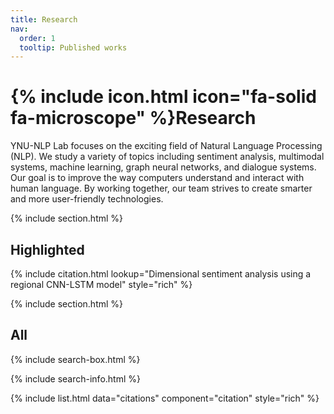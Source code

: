 ```yaml
---
title: Research
nav:
  order: 1
  tooltip: Published works
---
```


# {% include icon.html icon="fa-solid fa-microscope" %}Research

YNU-NLP Lab focuses on the exciting field of Natural Language Processing (NLP). We study a variety of topics including sentiment analysis, multimodal systems, machine learning, graph neural networks, and dialogue systems. Our goal is to improve the way computers understand and interact with human language. By working together, our team strives to create smarter and more user-friendly technologies.

{% include section.html %}

## Highlighted

{% include citation.html lookup="Dimensional sentiment analysis using a regional CNN-LSTM model" style="rich" %}

{% include section.html %}

## All

{% include search-box.html %}

{% include search-info.html %}

{% include list.html data="citations" component="citation" style="rich" %}
